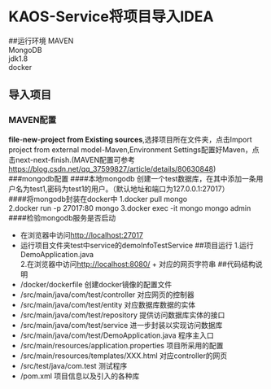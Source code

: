# KAOS-Service将项目导入IDEA
##运行环境
MAVEN  
MongoDB  
jdk1.8  
docker
## 导入项目
### MAVEN配置
**file**-**new**-**project from Existing sources**,选择项目所在文件夹，点击Import project from external model-Maven,Environment Settings配置好Maven，点击next-next-finish.(MAVEN配置可参考<a href="https://blog.csdn.net/qq_37599827/article/details/80630848" target="_blank">https://blog.csdn.net/qq_37599827/article/details/80630848</a>)  
###mongodb配置
####本地mongodb
创建一个test数据库，在其中添加一条用户名为test1,密码为test1的用户。（默认地址和端口为127.0.0.1:27017）  
####将mongodb封装在docker中
1.docker pull mongo  
2.docker run -p 27017:80 mongo
3.docker exec -it mongo mongo admin
####检验mongodb服务是否启动
- 在浏览器中访问<a href="http://localhost:27017" target="_blank">http://localhost:27017</a>
- 运行项目文件夹test中service的demoInfoTestService
##项目运行
1.运行DemoApplication.java  
2.在浏览器中访问<a href="http://localhost:8080/" target="_blank">http://localhost:8080/</a> + 对应的网页字符串
##代码结构说明
- /docker/dockerfile 创建docker镜像的配置文件
- /src/main/java/com/test/controller 对应网页的控制器
- /src/main/java/com/test/entity 对应数据库数据的实体
- /src/main/java/com/test/repository 提供访问数据库实体的接口
- /src/main/java/com/test/service 进一步封装以实现访问数据库
- /src/main/java/com/test/DemoApplication.java 程序主入口
- /src/main/resources/application.properties 项目所采用的配置
- /src/main/resources/templates/XXX.html 对应controller的网页
- /src/test/java/com.test 测试程序
- /pom.xml 项目信息以及引入的各种库

